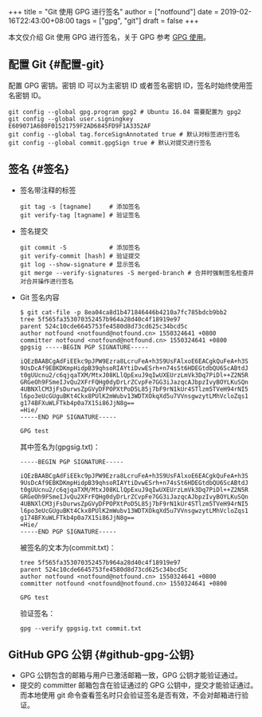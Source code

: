 +++
title = "Git 使用 GPG 进行签名"
author = ["notfound"]
date = 2019-02-16T22:43:00+08:00
tags = ["gpg", "git"]
draft = false
+++

本文仅介绍 Git 使用 GPG 进行签名，关于 GPG 参考 [GPG 使用](/posts/gpg-usage/)。

## 配置 Git {#配置-git}

配置 GPG 密钥。密钥 ID 可以为主密钥 ID 或者签名密钥 ID，签名时始终使用签名密钥 ID。

```shell
git config --global gpg.program gpg2 # Ubuntu 16.04 需要配置为 gpg2
git config --global user.signingkey E609071A680F01521759F2AD6845FD9F1A3352AF
git config --global tag.forceSignAnnotated true # 默认对标签进行签名
git config --global commit.gpgSign true # 默认对提交进行签名
```

## 签名 {#签名}

-   签名带注释的标签

    ```shell
    git tag -s [tagname]     # 添加签名
    git verify-tag [tagname] # 验证签名
    ```
-   签名提交

    ```shell
    git commit -S            # 添加签名
    git verify-commit [hash] # 验证提交
    git log --show-signature # 显示签名
    git merge --verify-signatures -S merged-branch # 合并时强制签名检查并对合并操作进行签名
    ```
-   Git 签名内容

    ```text
    $ git cat-file -p 8ea04ca8d1b471846446b4210a7fc785bdcb9bb2
    tree 5f565fa353070352457b964a28d40c4f18919e97
    parent 524c10cde6645753fe4580d8d73cd625c34bcd5c
    author notfound <notfound@notfound.cn> 1550324641 +0800
    committer notfound <notfound@notfound.cn> 1550324641 +0800
    gpgsig -----BEGIN PGP SIGNATURE-----

    iQEzBAABCgAdFiEEkc9pJPW9Ezra8LcruFeA+h3S9UsFAlxoE6EACgkQuFeA+h3S
    9UsDcAf9EBKDKmpHidpB39qhsoRIAYtiDvwESrh+n74sSt6HDEGtdbQU6ScABtdJ
    t0gUUcnu2/c6qjqaTXM/MtxJ08KLlQpExuJ9qIwUXEUrzLmVk3Dq7PiDl++Z2N5R
    GRGeOh9FSmeIJvQu2XFrFQHg0dyDrLrZCvpFe7GG3iJazqcAJbpzIvyBOYLKuSQn
    4UBNXlCM3jFsDurwsZpGVyDFPOPXtPoD5L85j7bF9rN1kUr4STlzm5TVeH94rNI5
    l6po3eUcGUguBKt4Ckx8PUlK2mWubv13WDTXOkqXd5u7VVnsgwzytLMhVcloZqs1
    g174BFXuWLFTkb4p0a7X15i86JjN8g==
    =Hie/
    -----END PGP SIGNATURE-----

    GPG test
    ```

    其中签名为(gpgsig.txt)：

    ```text
    -----BEGIN PGP SIGNATURE-----

    iQEzBAABCgAdFiEEkc9pJPW9Ezra8LcruFeA+h3S9UsFAlxoE6EACgkQuFeA+h3S
    9UsDcAf9EBKDKmpHidpB39qhsoRIAYtiDvwESrh+n74sSt6HDEGtdbQU6ScABtdJ
    t0gUUcnu2/c6qjqaTXM/MtxJ08KLlQpExuJ9qIwUXEUrzLmVk3Dq7PiDl++Z2N5R
    GRGeOh9FSmeIJvQu2XFrFQHg0dyDrLrZCvpFe7GG3iJazqcAJbpzIvyBOYLKuSQn
    4UBNXlCM3jFsDurwsZpGVyDFPOPXtPoD5L85j7bF9rN1kUr4STlzm5TVeH94rNI5
    l6po3eUcGUguBKt4Ckx8PUlK2mWubv13WDTXOkqXd5u7VVnsgwzytLMhVcloZqs1
    g174BFXuWLFTkb4p0a7X15i86JjN8g==
    =Hie/
    -----END PGP SIGNATURE-----
    ```

    被签名的文本为(commit.txt)：

    ```text
    tree 5f565fa353070352457b964a28d40c4f18919e97
    parent 524c10cde6645753fe4580d8d73cd625c34bcd5c
    author notfound <notfound@notfound.cn> 1550324641 +0800
    committer notfound <notfound@notfound.cn> 1550324641 +0800

    GPG test
    ```

    验证签名：

    ```text
    gpg --verify gpgsig.txt commit.txt
    ```


## GitHub GPG 公钥 {#github-gpg-公钥}

-   GPG 公钥包含的邮箱与用户已激活邮箱一致，GPG 公钥才能验证通过。
-   提交的 committer 邮箱包含在验证通过的 GPG 公钥中，提交才能验证通过。而本地使用 git 命令查看签名时只会验证签名是否有效，不会对邮箱进行验证。

